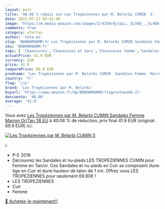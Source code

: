 ```yaml
---
layout: post
title: '40.06 % rabais sur Les Tropéziennes par M. Belarbi CUMIN  S'
date: 2021-07-17 03:52:48
image: 'https://m.media-amazon.com/images/I/41h8rBjrpLL._SL500_._SL400_.jpg'
comments: true
category: ofertas
author: 'tole.es'
slug: 'B00HHR0AMM-fr Les Tropéziennes par M. Belarbi CUMIN Sandales Femme...'
sku: 'B00HHR0AMM-fr'
tags: [ 'Chaussures','Chaussures et Sacs','Chaussures femme','Sandales et nu-pieds femme','Tongs mode femme','les tropéziennes par m. belarbi', ]
actualPrice: 41.9 EUR
currency: EUR
price: 41.9
comparePrice: 69.9 EUR
prodname: 'Les Tropéziennes par M. Belarbi CUMIN  Sandales Femme  Marron  Or/Tan   38 EU'
country: 'fr'
flag: '🇫🇷'
brand: 'Les Tropéziennes par M. Belarbi'
buyurl: 'https://www.amazon.fr/dp/B00HHR0AMM/?tag=tolees0d-21'
descuento: '40.06'
average: '41.9'
---
```


Vous avez [Les Tropéziennes par M. Belarbi CUMIN  Sandales Femme  Marron  Or/Tan   38 EU](https://www.amazon.fr/dp/B00HHR0AMM/?tag=tolees0d-21)  à  40.06 % de réduction, prix final  41.9 EUR (original: 69.9 EUR) ici:

[![Les Tropéziennes par M. Belarbi CUMIN  S](https://m.media-amazon.com/images/I/41h8rBjrpLL._SL500_._SL400_.jpg)](https://www.amazon.fr/dp/B00HHR0AMM/?tag=tolees0d-21)

ℹ️:

- P-E 2018
- Découvrez les Sandales et nu-pieds LES TROPEZIENNES CUMIN pour Femme en Tan/or. Ces Sandales et nu-pieds en Cuir se composent dune tige en Cuir et dune hauteur de talon de 1 cm. Offrez vous LES TROPEZIENNES pour seulement 69.90€ !
- LES TROPEZIENNES
- Cuir
- Femme

[🛒 Achetez-le maintenant!!](https://www.amazon.fr/dp/B00HHR0AMM/?tag=tolees0d-21)

